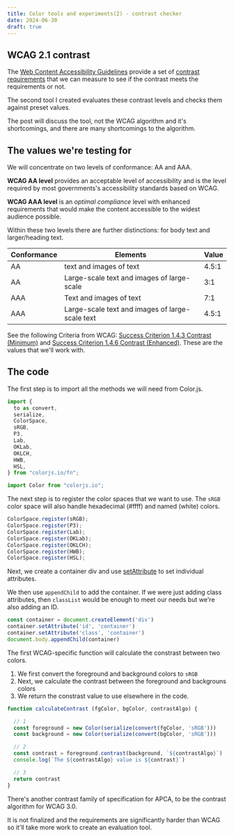 ```yaml
---
title: Color tools and experiments(2) - contrast checker
date: 2024-06-30
draft: true
---
```


## WCAG 2.1 contrast

The [Web Content Accessibility Guidelines](https://www.w3.org/TR/WCAG22/) provide a set of [contrast requirements](https://webaim.org/articles/contrast/) that we can measure to see if the contrast meets the requirements or not.

The second tool I created evaluates these contrast levels and checks them against preset values.

The post will discuss the tool, not the WCAG algorithm and it's shortcomings, and there are many shortcomings to the algorithm.

## The values we're testing for

We will concentrate on two levels of conformance: AA and AAA.

**WCAG AA level** provides an acceptable level of accessibility and is the level required by most governments's accessibility standards based on WCAG.

**WCAG AAA level** is an *optimal compliance* level with enhanced requirements that would make the content accessible to the widest audience possible.

Within these two levels there are further distinctions: for body text and larger/heading text.

| Conformance | Elements | Value |
| --- | --- | --- |
| AA | text and images of text | 4.5:1 |
| AA |  Large-scale text and images of large-scale | 3:1 |
| AAA | Text and images of text | 7:1 |
| AAA | Large-scale text and images of large-scale text | 4.5:1 |

See the following Criteria from WCAG: [Success Criterion 1.4.3 Contrast (Minimum)](https://www.w3.org/TR/WCAG22/#contrast-minimum) and [Success Criterion 1.4.6 Contrast (Enhanced)](https://www.w3.org/TR/WCAG22/#contrast-enhanced). These are the values that we'll work with.

## The code

The first step is to import all the methods we will need from Color.js.

```js
import {
  to as convert,
  serialize,
  ColorSpace,
  sRGB,
  P3,
  Lab,
  OKLab,
  OKLCH,
  HWB,
  HSL,
} from "colorjs.io/fn";

import Color from "colorjs.io";
```

The next step is to register the color spaces that we want to use. The `sRGB` color space will also handle hexadecimal (#ffff) and named (white) colors.

```js
ColorSpace.register(sRGB);
ColorSpace.register(P3);
ColorSpace.register(Lab);
ColorSpace.register(OKLab);
ColorSpace.register(OKLCH);
ColorSpace.register(HWB);
ColorSpace.register(HSL);
```

Next, we create a container div and use [setAttribute](https://developer.mozilla.org/en-US/docs/Web/API/Element/setAttribute) to set individual attributes.

We then use `appendChild` to add the container. If we were just adding class attributes, then `classList` would be enough to meet our needs but we're also adding an ID.

```js
const container = document.createElement('div')
container.setAttribute('id', 'container')
container.setAttribute('class', 'container')
document.body.appendChild(container)
```

The first WCAG-specific function will calculate the constrast between two colors.

1. We first convert the foreground and background colors to `sRGB`
2. Next, we calculate the contrast between the foreground and backgrouns colors
3. We return the constrast value to use elsewhere in the code.

```js
function calculateContrast (fgColor, bgColor, contrastAlgo) {

  // 1
  const foreground = new Color(serialize(convert(fgColor, 'sRGB')))
  const background = new Color(serialize(convert(bgColor, 'sRGB')))

  // 2
  const contrast = foreground.contrast(background, `${contrastAlgo}`)
  console.log(`The ${contrastAlgo} value is ${contrast}`)

  // 3
  return contrast
}
```

There's another contrast family of specification for APCA, to be the contrast algorithm for WCAG 3.0.

It is not finalized and the requirements are significantly harder than WCAG so it'll take more work to create an evaluation tool.

